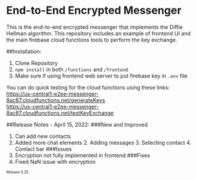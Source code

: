 # End-to-End Encrypted Messenger

This is the end-to-end encrypted messenger that implements the Diffie Hellman algorithm. This repository includes an example of frontend UI
and the main firebase cloud functions tools to perform the key exchange.

##Installation:
1. Clone Repository
2. `npm install` in both `/functions` and `/frontend`
3. Make sure if using frontend web server to put firebase key in `.env` file

You can do quick testing for the cloud functions using these links:  
https://us-central1-e2ee-messenger-8ac87.cloudfunctions.net/generateKeys  
https://us-central1-e2ee-messenger-8ac87.cloudfunctions.net/testKeyExchange

##Release Notes - April 15, 2022:
###New and Improved
1. Can add new contacts
2. Added more chat elements
    2. Adding messages
    3. Selecting contact
    4. Contact bar
###Issues
1. Encryption not fully implemented in frontend
###Fixes
1. Fixed NaN issue with encryption

<sub><sub>Release 5.25<sub><sub>